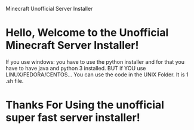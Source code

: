   Minecraft Unofficial Server Installer 

Hello, Welcome to the Unofficial Minecraft Server Installer!
============================================================

If you use windows: you have to use the python installer and for that you have to have java and python 3 installed. BUT if YOU use LINUX/FEDORA/CENTOS... You can use the code in the UNIX Folder. It is 1 .sh file.

Thanks For Using the unofficial super fast server installer!
============================================================
